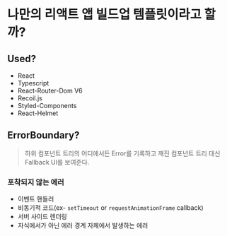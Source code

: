 # 나만의 리액트 앱 빌드업 템플릿이라고 할까?

## Used?

- React
- Typescript
- React-Router-Dom V6
- Recoil.js
- Styled-Components
- React-Helmet

## ErrorBoundary?

> 하위 컴포넌트 트리의 어디에서든 Error를 기록하고 깨진 컴포넌트 트리 대신 Fallback UI를 보여준다.

### 포착되지 않는 에러

- 이벤트 핸들러
- 비동기적 코드(ex- `setTimeout` or `requestAnimationFrame` callback)
- 서버 사이드 렌더링
- 자식에서가 아닌 에러 경계 자체에서 발생하는 에러
